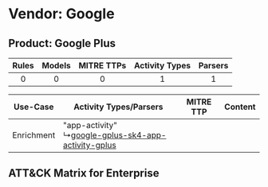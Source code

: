 Vendor: Google
==============
Product: Google Plus
--------------------
| Rules | Models | MITRE TTPs | Activity Types | Parsers |
|:-----:|:------:|:----------:|:--------------:|:-------:|
|   0   |   0    |     0      |       1        |    1    |

|  Use-Case  | Activity Types/Parsers    | MITRE TTP | Content    |
|:----------:| ---- | --------- | ---- |
| Enrichment |  "app-activity"<br> ↳[google-gplus-sk4-app-activity-gplus](Ps/pC_googlegplussk4appactivitygplus.md)<br> |    | [](RM/r_m_google_google_plus_Enrichment.md) |

ATT&CK Matrix for Enterprise
----------------------------
